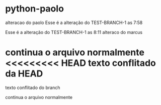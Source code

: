 # python-paolo
alteracao do paolo
Esse é a alteração do TEST-BRANCH-1 as 7:58

Esse é a alteração do TEST-BRANCH-1 as 8:11
alteraco do marcus


continua o arquivo normalmente
<<<<<<<<< HEAD
texto conflitado da HEAD
=========
texto conflitado do branch
>>>>>>>>>
continua o arquivo normalmente